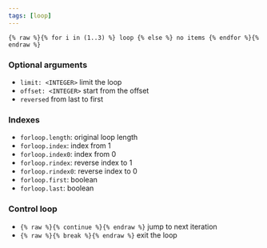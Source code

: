 ```yaml
---
tags: [loop]
---
```

`{% raw %}{% for i in (1..3) %} loop {% else %} no items {% endfor %}{% endraw %}`

### Optional arguments
- `limit: <INTEGER>` limit the loop
- `offset: <INTEGER>` start from the offset
- `reversed` from last to first

### Indexes
- `forloop.length`: original loop length
- `forloop.index`: index from 1
- `forloop.index0`: index from 0
- `forloop.rindex`: reverse index to 1
- `forloop.rindex0`: reverse index to 0
- `forloop.first`: boolean
- `forloop.last`: boolean

### Control loop
- `{% raw %}{% continue %}{% endraw %}` jump to next iteration
- `{% raw %}{% break %}{% endraw %}` exit the loop
